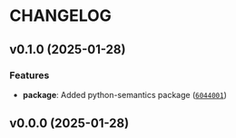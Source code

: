 # CHANGELOG


## v0.1.0 (2025-01-28)

### Features

- **package**: Added python-semantics package
  ([`6044001`](https://github.com/UBC-MDS/ClassifierProMax/commit/604400163ee1753329d475d9c1d5ececcf85f395))


## v0.0.0 (2025-01-28)
